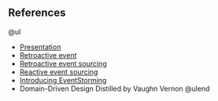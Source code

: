 ## References
@ul
- [Presentation](https://gitpitch.com/VirtusLab/ddd-public-materials/master?p=time-based-domain-events/modelling#/)
- [Retroactive event](https://martinfowler.com/eaaDev/RetroactiveEvent.html)
- [Retroactive event sourcing](https://www.infoq.com/news/2018/02/retroactive-future-event-sourced/)
- [Reactive event sourcing](https://blog.redelastic.com/corporate-arts-crafts-modelling-reactive-systems-with-event-storming-73c6236f5dd7)
- [Introducing EventStorming](https://leanpub.com/introducing_eventstorming)
- Domain-Driven Design Distilled by Vaughn Vernon
@ulend
